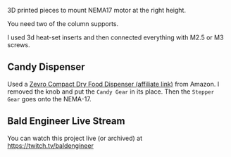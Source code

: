 3D printed pieces to mount NEMA17 motor at the right height.

You need two of the column supports.

I used 3d heat-set inserts and then connected everything with M2.5 or M3 screws.

## Candy Dispenser
Used a [Zevro Compact Dry Food Dispenser (affiliate link)](https://amzn.to/3MryQym) from Amazon. I removed the knob and put the `Candy Gear` in its place. Then the `Stepper Gear` goes onto the NEMA-17.

## Bald Engineer Live Stream
You can watch this project live (or archived) at https://twitch.tv/baldengineer